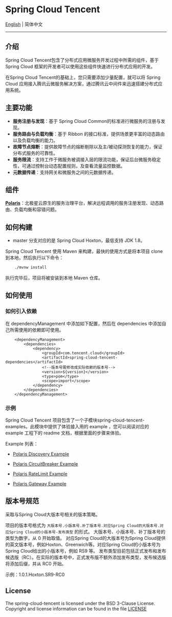 # Spring Cloud Tencent

[English](./README.md) | 简体中文 

---

## 介绍

Spring Cloud Tencent包含了分布式应用微服务开发过程中所需的组件，基于 Spring Cloud 框架的开发者可以使用这些组件快速进行分布式应用的开发。

在Spring Cloud Tencent的基础上，您只需要添加少量配置，就可以将 Spring Cloud 应用接入腾讯云微服务解决方案，通过腾讯云中间件来迅速搭建分布式应用系统。

## 主要功能

* **服务注册与发现**：基于 Spring Cloud Common的标准进行微服务的注册与发现。
* **服务路由与负载均衡**：基于 Ribbon 的接口标准，提供场景更丰富的动态路由以及负载均衡的能力。
* **故障节点熔断**：提供故障节点的熔断剔除以及主/被动探测恢复的能力，保证分布式服务的可靠性。
* **服务限流**：支持工作于微服务被调接入层的限流功能，保证后台微服务稳定性，可通过控制台动态配置规则，及查看流量监控数据。
* **元数据传递**：支持网关和微服务之间的元数据传递。

## 组件

**[Polaris](https://github.com/PolarisMesh/polaris)**：北极星云原生的服务治理平台，解决远程调用的服务注册发现、动态路由、负载均衡和容错问题。

## 如何构建

* master 分支对应的是 Spring Cloud Hoxton，最低支持 JDK 1.8。

Spring Cloud Tencent 使用 Maven 来构建，最快的使用方式是将本项目 clone 到本地，然后执行以下命令：
```bash
	./mvnw install
```
执行完毕后，项目将被安装到本地 Maven 仓库。

## 如何使用

### 如何引入依赖

在 dependencyManagement 中添加如下配置，然后在 dependencies 中添加自己所需使用的依赖即可使用。

````
    <dependencyManagement>
        <dependencies>
            <dependency>
                <groupId>com.tencent.cloud</groupId>
                <artifactId>spring-cloud-tencent-dependencies</artifactId>
                <!--版本号需修改成实际依赖的版本号-->
                <version>${version}</version>
                <type>pom</type>
                <scope>import</scope>
            </dependency>
        </dependencies>
    </dependencyManagement>
````

### 示例

Spring Cloud Tencent 项目包含了一个子模块spring-cloud-tencent-examples。此模块中提供了体验接入用的 example ，您可以阅读对应的 example 工程下的 readme 文档，根据里面的步骤来体验。

Example 列表：

- [Polaris Discovery Example](spring-cloud-tencent-examples/polaris-discovery-example/README-zh.md)

- [Polaris CircuitBreaker Example](spring-cloud-tencent-examples/polaris-circuitbreaker-example/README-zh.md)

- [Polaris RateLimit Example](spring-cloud-tencent-examples/polaris-ratelimit-example/README-zh.md)

- [Polaris Gateway Example](spring-cloud-tencent-examples/polaris-gateway-example/README-zh.md)

## 版本号规范

采取与Spring Cloud大版本号相关的版本策略。

项目的版本号格式为 ```大版本号.小版本号.补丁版本号.对应Spring Cloud的大版本号.对应Spring Cloud的小版本号-发布类型``` 的形式。
大版本号、小版本号、补丁版本号的类型为数字，从 0 开始取值。
对应Spring Cloud的大版本号为Spring Cloud提供的英文版本号，例如Hoxton、Greenwich等。对应Spring Cloud的小版本号为Spring Cloud给出的小版本号，例如 RS9 等。
发布类型目前包括正式发布和发布候选版（RC）。在实际的版本号中，正式发布版不额外添加发布类型，发布候选版将添加后缀，并从 RC0 开始。

示例：1.0.1.Hoxton.SR9-RC0

## License
The spring-cloud-tencent is licensed under the BSD 3-Clause License. Copyright and license information can be found in the file [LICENSE](LICENSE)
